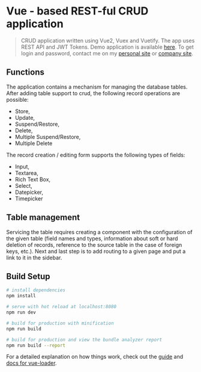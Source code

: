 # Vue - based REST-ful CRUD application

> CRUD application written using Vue2, Vuex and Vuetify. The app uses REST API and JWT Tokens.
> Demo application is available [here](http:/crud.id-a.pl). To get login and password, contact me on my [personal site](http:/szczepanmasny.pl) or [company site](http://id-a.pl).

## Functions

The application contains a mechanism for managing the database tables. After adding table support to crud, the following record operations are possible:

* Store,
* Update,
* Suspend/Restore,
* Delete,
* Multiple Suspend/Restore,
* Multiple Delete

The record creation / editing form supports the following types of fields:

* Input,
* Textarea,
* Rich Text Box,
* Select,
* Datepicker,
* Timepicker

## Table management

Servicing the table requires creating a component with the configuration of the given table (field names and types, information about soft or hard deletion of records, reference to the source table in the case of foreign keys, etc.). Next and last step is to add routing to a given page and put a link to it in the sidebar.

## Build Setup

``` bash
# install dependencies
npm install

# serve with hot reload at localhost:8080
npm run dev

# build for production with minification
npm run build

# build for production and view the bundle analyzer report
npm run build --report
```

For a detailed explanation on how things work, check out the [guide](http://vuejs-templates.github.io/webpack/) and [docs for vue-loader](http://vuejs.github.io/vue-loader).
